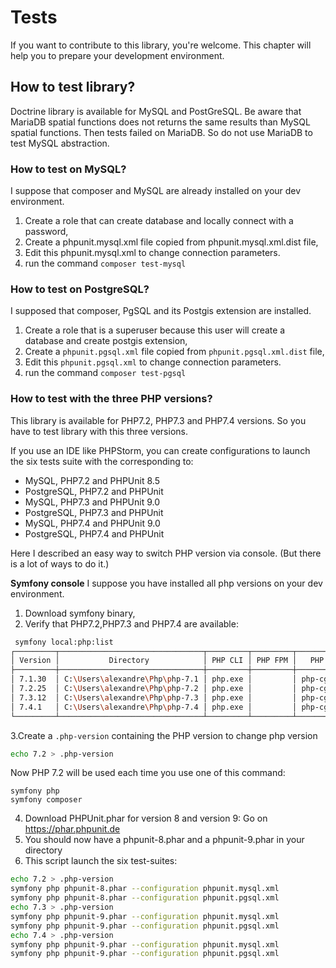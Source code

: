 # Tests

If you want to contribute to this library, you're welcome. This chapter will help you to prepare your development 
environment.

## How to test library?

Doctrine library is available for MySQL and PostGreSQL. Be aware that MariaDB spatial functions does not returns the
same results than MySQL spatial functions. Then tests failed on MariaDB. So do not use MariaDB to test MySQL 
abstraction.

### How to test on MySQL?
I suppose that composer and MySQL are already installed on your dev environment. 
1. Create a role that can create database and locally connect with a password,
2. Create a phpunit.mysql.xml file copied from phpunit.mysql.xml.dist file,
3. Edit this phpunit.mysql.xml to change connection parameters.
4. run the command `composer test-mysql` 

### How to test on PostgreSQL?
I supposed that composer, PgSQL and its Postgis extension are installed. 
1. Create a role that is a superuser because this user will create a database and create postgis extension,
2. Create a `phpunit.pgsql.xml` file copied from `phpunit.pgsql.xml.dist` file,
3. Edit this `phpunit.pgsql.xml` to change connection parameters.
4. run the command `composer test-pgsql`

### How to test with the three PHP versions?
This library is available for PHP7.2, PHP7.3 and PHP7.4 versions.
So you have to test library with this three versions.

If you use an IDE like PHPStorm, you can create configurations to launch the six tests suite with the corresponding to:
* MySQL, PHP7.2 and PHPUnit 8.5
* PostgreSQL, PHP7.2 and PHPUnit 
* MySQL, PHP7.3 and PHPUnit 9.0
* PostgreSQL, PHP7.3 and PHPUnit 
* MySQL, PHP7.4 and PHPUnit 9.0
* PostgreSQL, PHP7.4 and PHPUnit 

Here I described an easy way to switch PHP version via console. (But there is a lot of ways to do it.)

**Symfony console**
I suppose you have installed all php versions on your dev environment.
1. Download symfony binary,
2. Verify that PHP7.2,PHP7.3 and PHP7.4 are available:
```bash
 symfony local:php:list
┌─────────┬────────────────────────────────┬─────────┬─────────┬─────────────┬─────────┬─────────┐
│ Version │           Directory            │ PHP CLI │ PHP FPM │   PHP CGI   │ Server  │ System? │
├─────────┼────────────────────────────────┼─────────┼─────────┼─────────────┼─────────┼─────────┤
│ 7.1.30  │ C:\Users\alexandre\Php\php-7.1 │ php.exe │         │ php-cgi.exe │ PHP CGI │         │
│ 7.2.25  │ C:\Users\alexandre\Php\php-7.2 │ php.exe │         │ php-cgi.exe │ PHP CGI │         │
│ 7.3.12  │ C:\Users\alexandre\Php\php-7.3 │ php.exe │         │ php-cgi.exe │ PHP CGI │         │
│ 7.4.1   │ C:\Users\alexandre\Php\php-7.4 │ php.exe │         │ php-cgi.exe │ PHP CGI │ *       │
└─────────┴────────────────────────────────┴─────────┴─────────┴─────────────┴─────────┴─────────┘
```
3.Create a `.php-version` containing the PHP version to change php version 
```bash
echo 7.2 > .php-version 
```
Now PHP 7.2 will be used each time you use one of this command:
```
symfony php
symfony composer
``` 
4. Download PHPUnit.phar for version 8 and version 9: Go on https://phar.phpunit.de
5. You should now have a phpunit-8.phar and a phpunit-9.phar in your directory
5. This script launch the six test-suites:
```bash
echo 7.2 > .php-version
symfony php phpunit-8.phar --configuration phpunit.mysql.xml 
symfony php phpunit-8.phar --configuration phpunit.pgsql.xml 
echo 7.3 > .php-version
symfony php phpunit-9.phar --configuration phpunit.mysql.xml 
symfony php phpunit-9.phar --configuration phpunit.pgsql.xml 
echo 7.4 > .php-version
symfony php phpunit-9.phar --configuration phpunit.mysql.xml 
symfony php phpunit-9.phar --configuration phpunit.pgsql.xml 
```
